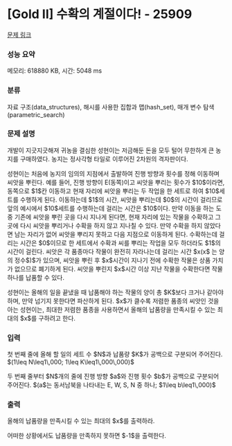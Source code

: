 # [Gold II] 수확의 계절이다! - 25909 

[문제 링크](https://www.acmicpc.net/problem/25909) 

### 성능 요약

메모리: 618880 KB, 시간: 5048 ms

### 분류

자료 구조(data_structures), 해시를 사용한 집합과 맵(hash_set), 매개 변수 탐색(parametric_search)

### 문제 설명

<p>개발이 지긋지긋해져 귀농을 결심한 성현이는 저금해둔 돈을 모두 털어 무한하게 큰 농지를 구매하였다. 농지는 정사각형 타일로 이루어진 2차원의 격자판이다.</p>

<p>성현이는 처음에 농지의 임의의 지점에서 출발하여 진행 방향과 횟수를 정해 이동하며 씨앗을 뿌린다. 예를 들어, 진행 방향이 E(동쪽)이고 씨앗을 뿌리는 횟수가 $10$이라면, 동쪽으로 $1$칸 이동하고 현재 자리에 씨앗을 뿌리는 두 작업을 한 세트로 하여 $10$세트를 수행하게 된다. 이동하는데 $1$의 시간, 씨앗을 뿌리는데 $0$의 시간이 걸리므로 앞의 예시에서 $10$세트를 수행하는데 걸리는 시간은 $10$이다. 만약 이동을 하는 도중 기존에 씨앗을 뿌린 곳을 다시 지나게 된다면, 현재 자리에 있는 작물을 수확하고 그 곳에 다시 씨앗을 뿌리거나 수확을 하지 않고 지나칠 수 있다. 만약 수확을 하지 않았다면 남는 자리가 없어 씨앗을 뿌리지 못하고 다음 지점으로 이동하게 된다. 수확하는데 걸리는 시간은 $0$이므로 한 세트에서 수확과 씨를 뿌리는 작업을 모두 하더라도 $1$의 시간이 걸린다. 씨앗은 각 품종마다 작물이 완전히 자라나는데 걸리는 시간 $x(x$ 는 양의 정수$)$가 있으며, 씨앗을 뿌린 후 $x$시간이 지나기 전에 수확한 작물은 상품 가치가 없으므로 폐기하게 된다. 씨앗을 뿌린지 $x$시간 이상 지난 작물을 수확한다면 작물 하나를 납품할 수 있다.</p>

<p>성현이는 올해의 일을 끝냈을 때 납품해야 하는 작물의 양이 총 $K$보다 크거나 같아야 하며, 만약 넘기지 못한다면 파산하게 된다. $x$가 클수록 저렴한 품종의 씨앗인 것을 아는 성현이는, 최대한 저렴한 품종을 사용하면서 올해의 납품량을 만족시킬 수 있는 최대의 $x$를 구하려고 한다.</p>

### 입력 

 <p>첫 번째 줄에 올해 할 일의 세트 수 $N$과 납품량 $K$가 공백으로 구분되어 주어진다. $(1\leq N\leq1\,000; 1\leq K\leq1\,000\,000)$</p>

<p>두 번째 줄부터 $N$개의 줄에 진행 방향 $a$와 진행 횟수 $b$가 공백으로 구분되어 주어진다. $(a$는 동서남북을 나타내는 E, W, S, N 중 하나; $1\leq b\leq1\,000)$</p>

### 출력 

 <p>올해의 납품량을 만족시킬 수 있는 최대의 $x$를 출력하라.</p>

<p>어떠한 상황에서도 납품량을 만족하지 못하면 $-1$을 출력한다.</p>

